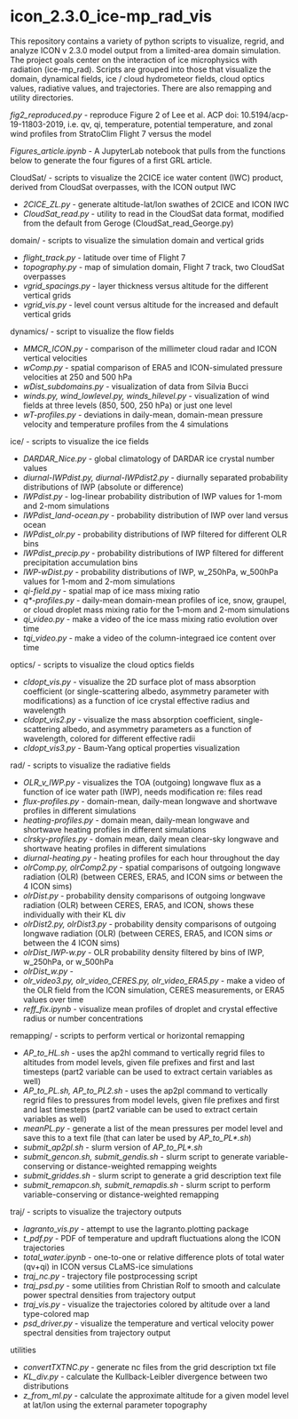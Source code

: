 # icon_2.3.0_ice-mp_rad_vis
This repository contains a variety of python scripts to visualize, regrid, and analyze ICON v 2.3.0 model output from a limited-area domain simulation. The project goals center on the interaction of ice microphysics with radiation (ice-mp_rad). Scripts are grouped into those that visualize the domain, dynamical fields, ice / cloud hydrometeor fields, cloud optics values, radiative values, and trajectories. There are also remapping and utility directories.

*fig2_reproduced.py* - reproduce Figure 2 of Lee et al. ACP doi: 10.5194/acp-19-11803-2019, i.e. qv, qi, temperature, potential temperature, and zonal wind profiles from StratoClim Flight 7 versus the model

*Figures_article.ipynb* - A JupyterLab notebook that pulls from the functions below to generate the four figures of a first GRL article.

CloudSat/ - scripts to visualize the 2CICE ice water content (IWC) product, derived from CloudSat overpasses, with the ICON output IWC
- *2CICE_ZL.py* - generate altitude-lat/lon swathes of 2CICE and ICON IWC 
- *CloudSat_read.py* - utility to read in the CloudSat data format, modified from the default from Geroge (CloudSat_read_George.py)

domain/ - scripts to visualize the simulation domain and vertical grids
- *flight_track.py* - latitude over time of Flight 7
- *topography.py* - map of simulation domain, Flight 7 track, two CloudSat overpasses
- *vgrid_spacings.py* - layer thickness versus altitude for the different vertical grids
- *vgrid_vis.py* - level count versus altitude for the increased and default vertical grids

dynamics/ - script to visualize the flow fields
- *MMCR_ICON.py* - comparison of the millimeter cloud radar and ICON vertical velocities
- *wComp.py* - spatial comparison of ERA5 and ICON-simulated pressure velocities at 250 and 500 hPa
- *wDist_subdomains.py* - visualization of data from Silvia Bucci
- *winds.py, wind_lowlevel.py, winds_hilevel.py* - visualization of wind fields at three levels (850, 500, 250 hPa) or just one level
- *wT-profiles.py* - deviations in daily-mean, domain-mean pressure velocity and temperature profiles from the 4 simulations

ice/ - scripts to visualize the ice fields
- *DARDAR_Nice.py* - global climatology of DARDAR ice crystal number values
- *diurnal-IWPdist.py, diurnal-IWPdist2.py* - diurnally separated probability distributions of IWP (absolute or difference)
- *IWPdist.py* - log-linear probability distribution of IWP values for 1-mom and 2-mom simulations
- *IWPdist_land-ocean.py* - probability distribution of IWP over land versus ocean
- *IWPdist_olr.py* - probability distributions of IWP filtered for different OLR bins
- *IWPdist_precip.py* - probability distributions of IWP filtered for different precipitation accumulation bins
- *IWP-wDist.py* - probability distributions of IWP, w_250hPa, w_500hPa values for 1-mom and 2-mom simulations
- *qi-field.py* - spatial map of ice mass mixing ratio
- *q\*-profiles.py* - daily-mean domain-mean profiles of ice, snow, graupel, or cloud droplet mass mixing ratio for the 1-mom and 2-mom simulations
- *qi_video.py* - make a video of the ice mass mixing ratio evolution over time
- *tqi_video.py* - make a video of the column-integraed ice content over time

optics/ - scripts to visualize the cloud optics fields
- *cldopt_vis.py* - visualize the 2D surface plot of mass absorption coefficient (or single-scattering albedo, asymmetry parameter with modifications) as a function of ice crystal effective radius and wavelength
- *cldopt_vis2.py* - visualize the mass absorption coefficient, single-scattering albedo, and asymmetry parameters as a function of wavelength, colored for different effective radii
- *cldopt_vis3.py* - Baum-Yang optical properties visualization

rad/ - scripts to visualize the radiative fields
- *OLR_v_IWP.py* - visualizes the TOA (outgoing) longwave flux as a function of ice water path (IWP), needs modification re: files read
- *flux-profiles.py* - domain-mean, daily-mean longwave and shortwave profiles in different simulations
- *heating-profiles.py* - domain mean, daily-mean longwave and shortwave heating profiles in different simulations 
- *clrsky-profiles.py* - domain mean, daily mean clear-sky longwave and shortwave heating profiles in different simulations
- *diurnal-heating.py* - heating profiles for each hour throughout the day
- *olrComp.py, olrComp2.py* - spatial comparisons of outgoing longwave radiation (OLR) (between CERES, ERA5, and ICON sims *or* between the 4 ICON sims)
- *olrDist.py* - probability density comparisons of outgoing longwave radiation (OLR) between CERES, ERA5, and ICON, shows these individually with their KL div
- *olrDist2.py, olrDist3.py* - probability density comparisons of outgoing longwave radiation (OLR) (between CERES, ERA5, and ICON sims *or* between the 4 ICON sims)
- *olrDist_IWP-w.py* - OLR probability density filtered by bins of IWP, w_250hPa, or w_500hPa
- *olrDist_w.py* - 
- *olr_video3.py, olr_video_CERES.py, olr_video_ERA5.py* - make a video of the OLR field from the ICON simulation, CERES measurements, or ERA5 values over time
- *reff_fix.ipynb* - visualize mean profiles of droplet and crystal effective radius or number concentrations

remapping/ - scripts to perform vertical or horizontal remapping
- *AP_to_HL.sh* - uses the ap2hl command to vertically regrid files to altitudes from model levels, given file prefixes and first and last timesteps (part2 variable can be used to extract certain variables as well)
- *AP_to_PL.sh, AP_to_PL2.sh* - uses the ap2pl command to vertically regrid files to pressures from model levels, given file prefixes and first and last timesteps (part2 variable can be used to extract certain variables as well)
- *meanPL.py* - generate a list of the mean pressures per model level and save this to a text file (that can later be used by *AP_to_PL\*.sh*)
- *submit_ap2pl.sh* - slurm version of *AP_to_PL\*.sh*
- *submit_gencon.sh, submit_gendis.sh* - slurm script to generate variable-conserving or distance-weighted remapping weights
- *submit_griddes.sh* - slurm script to generate a grid description text file
- *submit_remapcon.sh, submit_remapdis.sh* - slurm script to perform variable-conserving or distance-weighted remapping 

traj/ - scripts to visualize the trajectory outputs
- *lagranto_vis.py* - attempt to use the lagranto.plotting package
- *t_pdf.py* - PDF of temperature and updraft fluctuations along the ICON trajectories
- *total_water.ipynb* - one-to-one or relative difference plots of total water (qv+qi) in ICON versus CLaMS-ice simulations
- *traj_nc.py* - trajectory file postprocessing script
- *traj_psd.py* - some utilities from Christian Rolf to smooth and calculate power spectral densities from trajectory output
- *traj_vis.py* - visualize the trajectories colored by altitude over a land type-colored map
- *psd_driver.py* - visualize the temperature and vertical velocity power spectral densities from trajectory output

utilities 
- *convertTXTNC.py* - generate nc files from the grid description txt file
- *KL_div.py* - calculate the Kullback-Leibler divergence between two distributions
- *z_from_ml.py* - calculate the approximate altitude for a given model level at lat/lon using the external parameter topography
